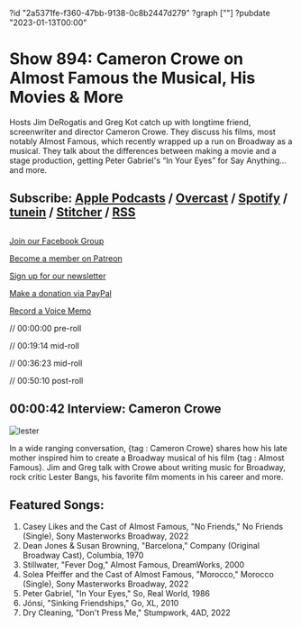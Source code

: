 ?id "2a5371fe-f360-47bb-9138-0c8b2447d279"
?graph [""]
?pubdate "2023-01-13T00:00"
# Show 894: Cameron Crowe on Almost Famous the Musical, His Movies & More



Hosts Jim DeRogatis and Greg Kot catch up with longtime friend, screenwriter and director Cameron Crowe. They discuss his films, most notably Almost Famous, which recently wrapped up a run on Broadway as a musical. They talk about the differences between making a movie and a stage production, getting Peter Gabriel's “In Your Eyes” for Say Anything… and more. 



## Subscribe: [Apple Podcasts](https://itunes.apple.com/us/podcast/sound-opinions/id94793843) / [Overcast](https://overcast.fm/itunes94793843/sound-opinions) / [Spotify](https://open.spotify.com/show/1kNR8YL7TBrQuRxDdS4wtU) / [tunein](https://tunein.com/podcasts/Music-Podcasts/Sound-Opinions-p60273/) / [Stitcher](http://www.stitcher.com/podcast/sound-opinions) / [RSS](https://feeds.simplecast.com/Nn6fjnB0)



## 

[Join our Facebook Group](https://bit.ly/3sivr9T)

[Become a member on Patreon](https://bit.ly/3slWZvc)

[Sign up for our newsletter](https://bit.ly/3eEvRnG)

[Make a donation via PayPal](https://bit.ly/3dmt9lU)

[Record a Voice Memo](https://bit.ly/2RyD5Ah)

// 00:00:00 pre-roll

// 00:19:14 mid-roll

// 00:36:23 mid-roll

// 00:50:10 post-roll



## 00:00:42 Interview: Cameron Crowe

![lester](https://static.soundopinions.org/images/2023/52362618416-278b1a087e-b.jpeg)

In a wide ranging conversation, {tag : Cameron Crowe} shares how his late mother inspired him to create a Broadway musical of his film {tag : Almost Famous}. Jim and Greg talk with Crowe about writing music for Broadway, rock critic Lester Bangs, his favorite film moments in his career and more.



## Featured Songs:

1. Casey Likes and the Cast of Almost Famous, "No Friends," No Friends (Single), Sony Masterworks Broadway, 2022
2. Dean Jones & Susan Browning, "Barcelona," Company (Original Broadway Cast), Columbia, 1970
3. Stillwater, "Fever Dog," Almost Famous, DreamWorks, 2000
4. Solea Pfeiffer and the Cast of Almost Famous, "Morocco," Morocco (Single), Sony Masterworks Broadway, 2022
5. Peter Gabriel, "In Your Eyes," So, Real World, 1986
6. Jónsi, "Sinking Friendships," Go, XL, 2010
7. Dry Cleaning, "Don't Press Me," Stumpwork, 4AD, 2022